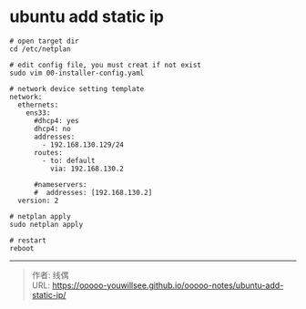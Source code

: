 # ubuntu add static ip




```shell
# open target dir
cd /etc/netplan

# edit config file, you must creat if not exist
sudo vim 00-installer-config.yaml

# network device setting template
network:
  ethernets:
    ens33:
      #dhcp4: yes
      dhcp4: no
      addresses:
        - 192.168.130.129/24
      routes:
        - to: default
          via: 192.168.130.2

      #nameservers:
      #  addresses: [192.168.130.2]
  version: 2
  
# netplan apply 
sudo netplan apply

# restart 
reboot 

```

---

> 作者: 线偶  
> URL: https://ooooo-youwillsee.github.io/ooooo-notes/ubuntu-add-static-ip/  

